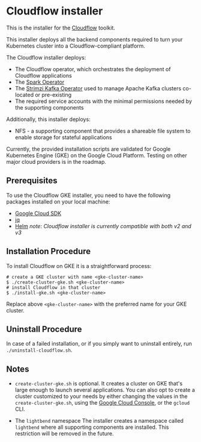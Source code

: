 # Cloudflow installer

This is the installer for the [Cloudflow](https://github.com/lightbend/cloudflow) toolkit. 

This installer deploys all the backend components required to turn your Kubernetes cluster into a Cloudflow-compliant platform.

The Cloudflow installer deploys:
- The Cloudflow operator, which orchestrates the deployment of Cloudflow applications
- The [Spark Operator](https://github.com/GoogleCloudPlatform/spark-on-k8s-operator)
- The [Strimzi Kafka Operator](https://strimzi.io/) used to manage Apache Kafka clusters co-located or pre-existing
- The required service accounts with the minimal permissions needed by the supporting components

Additionally, this installer deploys:
- NFS - a supporting component that provides a shareable file system to enable storage for stateful applications

Currently, the provided installation scripts are validated for Google Kubernetes Engine (GKE) on the Google Cloud Platform. 
Testing on other major cloud providers is in the roadmap.

## Prerequisites

To use the Cloudflow GKE installer, you need to have the following packages installed on your local machine:

* [Google Cloud SDK](https://cloud.google.com/sdk/)
* [jq](https://stedolan.github.io/jq/)
* [Helm](https://helm.sh/) *note: Cloudflow installer is currently compatible with both v2 and v3*

## Installation Procedure

To install Cloudflow on GKE it is a straightforward process:

```
# create a GKE cluster with name <gke-cluster-name>
$ ./create-cluster-gke.sh <gke-cluster-name>
# install Cloudflow in that cluster
$ ./install-gke.sh <gke-cluster-name>
```
Replace above `<gke-cluster-name>` with the preferred name for
your GKE cluster.

## Uninstall Procedure

In case of a failed installation, or if you simply want to uninstall entirely, run `./uninstall-cloudflow.sh`.

Notes
-----
- `create-cluster-gke.sh` is optional. 
It creates a cluster on GKE that's large enough to launch several applications.
You can also opt to create a cluster customized to your needs by either changing the values in the `create-cluster-gke.sh`, using the [Google Cloud Console](cloud.google.com), or the `gcloud` CLI.

- The `lightbend` namespace
The installer creates a namespace called `lightbend` where all supporting components are installed.
This restriction will be removed in the future.
